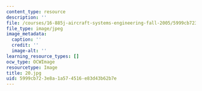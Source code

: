 ```yaml
---
content_type: resource
description: ''
file: /courses/16-885j-aircraft-systems-engineering-fall-2005/5999cb723e8a1a574516e83d43b62b7e_20.jpg
file_type: image/jpeg
image_metadata:
  caption: ''
  credit: ''
  image-alt: ''
learning_resource_types: []
ocw_type: OCWImage
resourcetype: Image
title: 20.jpg
uid: 5999cb72-3e8a-1a57-4516-e83d43b62b7e
---
```

